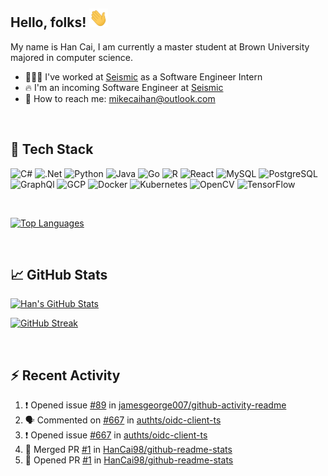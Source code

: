 ## Hello, folks! <img src="https://github.com/HanCai98/HanCai98/blob/main/wave.gif" width="30px" height="30px" />

My name is Han Cai, I am currently a master student at Brown University majored in computer science. 

- 👨🏻‍💻 I've worked at [Seismic](https://github.com/seismic) as a Software Engineer Intern
- 🔥 I'm an incoming Software Engineer at [Seismic](https://github.com/seismic)
- 📧 How to reach me: mikecaihan@outlook.com

<br/>

## 🔧 Tech Stack
![C#](https://img.shields.io/badge/C%23-239120?style=for-the-badge&logo=c-sharp&logoColor=white)
![.Net](https://img.shields.io/badge/.NET-5C2D91?style=for-the-badge&logo=.net&logoColor=white)
![Python](https://img.shields.io/badge/Python-3776AB?style=for-the-badge&logo=python&logoColor=white)
![Java](https://img.shields.io/badge/Java-ED8B00?style=for-the-badge&logo=java&logoColor=white)
![Go](https://img.shields.io/badge/Go-00ADD8?style=for-the-badge&logo=go&logoColor=white)
![R](https://img.shields.io/badge/R-276DC3?style=for-the-badge&logo=r&logoColor=white)
![React](https://img.shields.io/badge/React-20232A?style=for-the-badge&logo=react&logoColor=61DAFB)
![MySQL](https://img.shields.io/badge/MySQL-005C84?style=for-the-badge&logo=mysql&logoColor=white)
![PostgreSQL](https://img.shields.io/badge/PostgreSQL-316192?style=for-the-badge&logo=postgresql&logoColor=white)
![GraphQl](https://img.shields.io/badge/GraphQl-E10098?style=for-the-badge&logo=graphql&logoColor=white)
![GCP](https://img.shields.io/badge/Google_Cloud-4285F4?style=for-the-badge&logo=google-cloud&logoColor=white)
![Docker](https://img.shields.io/badge/Docker-2CA5E0?style=for-the-badge&logo=docker&logoColor=white)
![Kubernetes](https://img.shields.io/badge/kubernetes-326ce5.svg?&style=for-the-badge&logo=kubernetes&logoColor=white)
![OpenCV](https://img.shields.io/badge/OpenCV-27338e?style=for-the-badge&logo=OpenCV&logoColor=white)
![TensorFlow](https://img.shields.io/badge/TensorFlow-FF6F00?style=for-the-badge&logo=tensorflow&logoColor=white)

<br/>

[![Top Languages](https://github-readme-stats-hancai98.vercel.app/api/top-langs/?username=HanCai98&layout=compact&hide_border=true&theme=tokyonight)](https://github.com/HanCai98)

<br/>

## &#x1f4c8; GitHub Stats

[![Han's GitHub Stats](https://github-readme-stats-hancai98.vercel.app/api?username=HanCai98&count_private=true&show_icons=true&include_all_commits=true&theme=tokyonight&hide_border=true)](https://github.com/HanCai98)

[![GitHub Streak](https://github-readme-streak-stats.herokuapp.com?user=HanCai98&theme=tokyonight&hide_border=true)](https://github.com/HanCai98)

<br/>

## :zap: Recent Activity

<!--START_SECTION:activity-->
1. ❗️ Opened issue [#89](https://github.com/jamesgeorge007/github-activity-readme/issues/89) in [jamesgeorge007/github-activity-readme](https://github.com/jamesgeorge007/github-activity-readme)
2. 🗣 Commented on [#667](https://github.com/authts/oidc-client-ts/issues/667) in [authts/oidc-client-ts](https://github.com/authts/oidc-client-ts)
3. ❗️ Opened issue [#667](https://github.com/authts/oidc-client-ts/issues/667) in [authts/oidc-client-ts](https://github.com/authts/oidc-client-ts)
4. 🎉 Merged PR [#1](https://github.com/HanCai98/github-readme-stats/pull/1) in [HanCai98/github-readme-stats](https://github.com/HanCai98/github-readme-stats)
5. 💪 Opened PR [#1](https://github.com/HanCai98/github-readme-stats/pull/1) in [HanCai98/github-readme-stats](https://github.com/HanCai98/github-readme-stats)
<!--END_SECTION:activity-->
